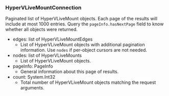 ### HyperVLiveMountConnection
Paginated list of HyperVLiveMount objects. Each page of the results will include at most 1000 entries. Query the `pageInfo.hasNextPage` field to know whether all objects were returned.

- edges: list of HyperVLiveMountEdges
  - List of HyperVLiveMount objects with additional pagination information. Use `nodes` if per-object cursors are not needed.
- nodes: list of HyperVLiveMounts
  - List of HyperVLiveMount objects.
- pageInfo: PageInfo
  - General information about this page of results.
- count: System.Int32
  - Total number of HyperVLiveMount objects matching the request arguments.
